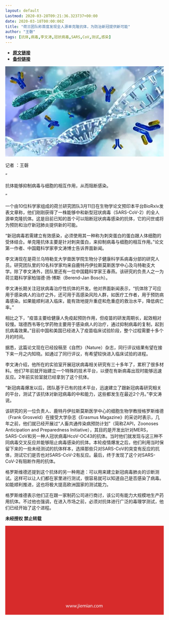 ```yaml
---
layout: default
Lastmod: 2020-03-28T09:21:36.323737+00:00
date: 2020-03-18T00:00:00Z
title: "荷兰团队称首度发现全人源单克隆抗体，为防治新冠提供新可能"
author: "王磬"
tags: [抗体,病毒,李文涛,冠状病毒,SARS,CoV,测试,感染]
---
```


* [**原文链接**](https://mp.weixin.qq.com/s/3KfKX-DiG7hTYnZjf65vMQ)
* [**备份链接**](http://archive.today/6lDfD)


![](/images/post/fbd27612fce11a2f15bfd691ad3b39bb.jpg)

记者 ：王磬

“

  

抗体能够抑制病毒与细胞的相互作用，从而阻断感染。

  

”

一个由10位科学家组成的荷兰研究团队3月11日在生物学论文预印本平台BioRxiv发表文章称，他们刚刚获得了一株能够中和新型冠状病毒（SARS-CoV-2）的全人源单克隆抗体。这是目前已知的首个可以阻断冠状病毒感染的抗体，它的问世或将为预防和治疗新冠肺炎提供新的可能。  

“新冠病毒若需建立有效感染，必须使用其一种称为刺突蛋白的蛋白跟人体细胞的受体结合。单克隆抗体主要是针对刺突蛋白，来抑制病毒与细胞的相互作用。”论文第一作者、中国籍科学家李文涛博士告诉界面新闻。

李文涛现在是荷兰乌特勒支大学兽医学院生物分子健康科学系病毒分部的研究人员。研究团队里的10名科学家均来自鹿特丹伊拉斯莫斯医学中心及乌特勒支大学。除了李文涛外，团队里还有一位中国籍科学家王春燕。该研究的负责人之一为荷兰籍科学家柏瑞德·扬·博斯（Berend-Jan Bosch）。

李文涛长期关注冠状病毒治疗性抗体的开发。他对界面新闻表示，“抗体除了可应用于感染病人的治疗之外，还可用于高感染风险人群，如医疗工作者，用于预防病毒感染。如果能顺利进入临床，能有效地提升重症和危重症的救治水平，降低病亡率。”

相比之下，“疫苗主要给健康人免疫起预防作用，但疫苗的研发周期长，起效相对较慢。瑞德西韦等化学药物主要用于感染病人的治疗，通过抑制病毒的复制，起到抗病毒效果。”目前中国和美国已经进入了疫苗临床试验阶段，整个过程需要十多个月的时间。

据悉，这篇论文现在已经投稿至《自然》（Nature）杂志，同行评议结果有望在接下来一月之内知晓。如通过了同行评议，有希望较快进入临床试验的进程。

李文涛介绍，他所在的实验室开展冠状病毒相关研究有三十多年了，累积了很多材料。他们7年前就开始建立一个特殊的技术平台，以便在有新病毒出现时能够迅速反应。2年前实验室就已经拿到了这个抗体。

“新冠病毒爆发以后，团队基于已有的技术平台，迅速建立了跟新冠病毒研究相关的平台，测试了该抗体对新冠病毒的中和能力，这些都发生在最近2个月。”李文涛说。

该研究的另一位负责人、鹿特丹伊拉斯莫斯医学中心的细胞生物学教授格罗斯维德（Frank Grosveld）在接受大学杂志《Erasmus Magazine》的采访时表示，几年之前，他们就已经开展过“人畜共通传染病预防计划”（简称ZAPI，Zoonoses Anticipation and Preparedness Initiative），其目的是开发出针对MERS，SARS-CoV和另一种人冠状病毒HcoV-OC43的抗体。当时他们就发现与这三种不同病毒交叉反应并能够阻止病毒感染的抗体。本轮疫情爆发之后，他们利用当时保留下来的一些未经测试的抗体样本，选择那些只对SARS-CoV的突变有反应的抗体，测试它们是否也对SARS-CoV-2有反应。最后，终于发现了这个对SARS-CoV-2有阻断作用的抗体。

格罗斯维德还提到这个抗体的另一种用途：可以用来建立新冠病毒肺炎的诊断测试。这样可以让人们都在家里进行测试，很容易就可以知道自己是否感染了病毒。如能顺利推进，这也将极大提高欧洲国家的测试能力。

格罗斯维德表示他们正在跟一家制药公司进行商讨，该公司有能力大规模地生产药用抗体。不过他也强调，在进入市场之前，必须对抗体进行广泛的毒理学测试，他们已经开始了这个进程。

  

**未经授权 禁止转载**

  

  

![](/images/post/3ef9527fd7edfb43b0c70486c7a956af.jpg)

